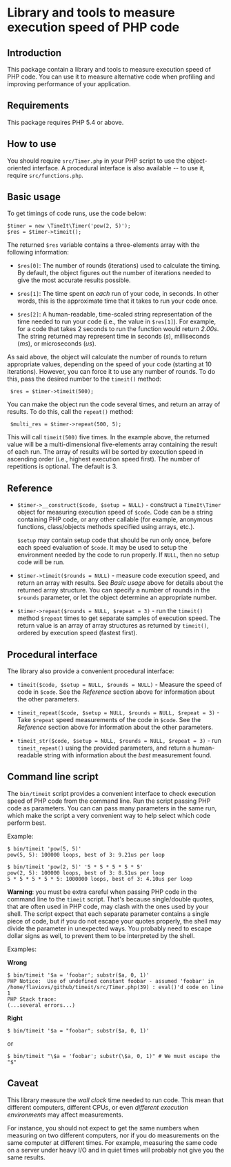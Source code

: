 Library and tools to measure execution speed of PHP code
========================================================

Introduction
------------

This package contain a library and tools to measure execution speed of
PHP code. You can use it to measure alternative code when profiling
and improving performance of your application.


Requirements
------------

This package requires PHP 5.4 or above.


How to use
----------

You should require `src/Timer.php` in your PHP script to use the
object-oriented interface. A procedural interface is also available --
to use it, require `src/functions.php`.


Basic usage
-----------

To get timings of code runs, use the code below:

    $timer = new \TimeIt\Timer('pow(2, 5)');
    $res = $timer->timeit();

The returned `$res` variable contains a three-elements array with the
following information:

* `$res[0]`: The number of rounds (iterations) used to calculate the
  timing. By default, the object figures out the number of iterations
  needed to give the most accurate results possible.

* `$res[1]`: The time spent on *each* run of your code, in seconds. In
  other words, this is the approximate time that it takes to run your
  code once.

* `$res[2]`: A human-readable, time-scaled string representation of
  the time needed to run your code (i.e., the value in `$res[1]`). For
  example, for a code that takes 2 seconds to run the function would
  return *2.00s*. The string returned may represent time in seconds
  (*s*), milliseconds (*ms*), or microseconds (*us*).

As said above, the object will calculate the number of rounds to
return appropriate values, depending on the speed of your code
(starting at 10 iterations). However, you can force it to use any
number of rounds. To do this, pass the desired number to the
`timeit()` method:

     $res = $timer->timeit(500);

You can make the object run the code several times, and return an
array of results. To do this, call the `repeat()` method:

     $multi_res = $timer->repeat(500, 5);

This will call `timeit(500)` five times. In the example above, the
returned value will be a multi-dimensional five-elements array
containing the result of each run. The array of results will be sorted
by execution speed in ascending order (i.e., highest execution speed
first). The number of repetitions is optional. The default is 3.


Reference
---------

* `$timer->__construct($code, $setup = NULL)` - construct a
  `TimeIt\Timer` object for measuring execution speed of `$code`. Code
  can be a string containing PHP code, or any other callable (for
  example, anonymous functions, class/objects methods specified using
  arrays, etc.).

  `$setup` may contain setup code that should be run only once, before
  each speed evaluation of `$code`. It may be used to setup the
  environment needed by the code to run properly. If `NULL`, then no
  setup code will be run.

* `$timer->timeit($rounds = NULL)` - measure code execution speed, and
  return an array with results. See *Basic usage* above for details
  about the returned array structure. You can specify a number of
  rounds in the `$rounds` parameter, or let the object determine an
  appropriate number.

* `$timer->repeat($rounds = NULL, $repeat = 3)` - run the `timeit()`
  method `$repeat` times to get separate samples of execution
  speed. The return value is an array of array structures as returned
  by `timeit()`, ordered by execution speed (fastest first).


Procedural interface
--------------------

The library also provide a convenient procedural interface:

* `timeit($code, $setup = NULL, $rounds = NULL)` - Measure the speed
  of code in `$code`. See the *Reference* section above for
  information about the other parameters.

* `timeit_repeat($code, $setup = NULL, $rounds = NULL, $repeat = 3)` -
  Take `$repeat` speed measurements of the code in `$code`. See the
  *Reference* section above for information about the other
  parameters.

* `timeit_str($code, $setup = NULL, $rounds = NULL, $repeat = 3)` -
  run `timeit_repeat()` using the provided parameters, and return a
  human-readable string with information about the *best* measurement
  found.


Command line script
-------------------

The `bin/timeit` script provides a convenient interface to check
execution speed of PHP code from the command line. Run the script
passing PHP code as parameters. You can can pass many parameters in
the same run, which make the script a very convenient way to help
select which code perform best.

Example:

    $ bin/timeit 'pow(5, 5)'
    pow(5, 5): 100000 loops, best of 3: 9.21us per loop

    $ bin/timeit 'pow(2, 5)' '5 * 5 * 5 * 5 * 5'
    pow(2, 5): 100000 loops, best of 3: 8.51us per loop
    5 * 5 * 5 * 5 * 5: 1000000 loops, best of 3: 4.10us per loop

**Warning**: you must be extra careful when passing PHP code in the
command line to the `timeit` script. That's because single/double
quotes, that are often used in PHP code, may clash with the ones used
by your shell. The script expect that each separate parameter contains
a single piece of code, but if you do not escape your quotes properly,
the shell may divide the parameter in unexpected ways. You probably
need to escape dollar signs as well, to prevent them to be interpreted
by the shell.

Examples:

**Wrong**

    $ bin/timeit '$a = 'foobar'; substr($a, 0, 1)'
    PHP Notice:  Use of undefined constant foobar - assumed 'foobar' in /home/flaviovs/github/timeit/src/Timer.php(39) : eval()'d code on line 1
    PHP Stack trace:
	(...several errors...)

**Right**

    $ bin/timeit '$a = "foobar"; substr($a, 0, 1)'

or

    $ bin/timeit "\$a = 'foobar'; substr(\$a, 0, 1)" # We must escape the "$"


Caveat
------

This library measure the *wall clock* time needed to run code. This
mean that different computers, different CPUs, or even *different
execution environments* may affect measurements.

For instance, you should not expect to get the same numbers when
measuring on two different computers, nor if you do measurements on
the same computer at different times. For example, measuring the same
code on a server under heavy I/O and in quiet times will probably not
give you the same results.
